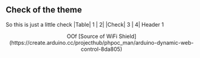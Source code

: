 ## Check of the theme
So this is just a little check
|Table| 1 | 2|
|Check| 3 | 4|
Header 1
<Header 1> OOf
[Source of WiFi Shield] (https://create.arduino.cc/projecthub/phpoc_man/arduino-dynamic-web-control-8da805)
